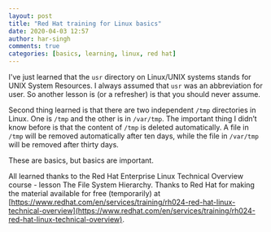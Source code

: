 ```yaml
---
layout: post
title: "Red Hat training for Linux basics"
date: 2020-04-03 12:57
author: har-singh
comments: true
categories: [basics, learning, linux, red hat]
---
```


I've just learned that the `usr` directory on Linux/UNIX systems stands for UNIX System Resources. I always assumed that `usr` was an abbreviation for user. So another lesson is (or a refresher) is that you should never assume.

Second thing learned is that there are two independent `/tmp` directories in Linux. One is `/tmp` and the other is in `/var/tmp`. The important thing I didn’t know before is that the content of `/tmp` is deleted automatically. A file in `/tmp` will be removed automatically after ten days, while the file in `/var/tmp` will be removed after thirty days.

These are basics, but basics are important.

All learned thanks to the Red Hat Enterprise Linux Technical Overview course - lesson The File System Hierarchy. Thanks to Red Hat for making the material available for free (temporarily) at [https://www.redhat.com/en/services/training/rh024-red-hat-linux-technical-overview](https://www.redhat.com/en/services/training/rh024-red-hat-linux-technical-overview).
